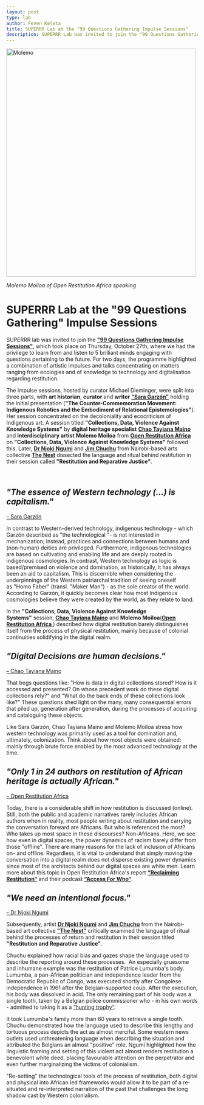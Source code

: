 ```yaml
---
layout: post
type: lab
author: Feven Keleta
title: SUPERRR Lab at the "99 Questions Gathering Impulse Sessions"
description: SUPERRR Lab was invited to join the "99 Questions Gathering Impulse Sessions" - read up on what we have learned there!
---
```


<img src="/assets/img/blog/molemo_moiloa_ora_speaking.png" alt= Molemo Moiloa of Open Restituion Africa holding a presentation width="500" height="600">
<em><p> Molemo Moiloa of Open Restitution Africa speaking</p></em>

<h1>SUPERRR Lab at the "99 Questions Gathering" Impulse Sessions</h1></a>

<p>
SUPERRR lab was invited to join the <a href="https://www.humboldtforum.org/en/programm/event/meetup-en/99-fragen-gathering-55557"><b>"99 Questions Gathering Impulse Sessions"</b></a>, which took place on Thursday, October 27th, where we had the privilege to learn from and listen to 5 brilliant minds engaging with questions pertaining to the future. For two days, the programme highlighted a combination of artistic impulses and talks concentrating on matters ranging from ecologies and of knowledge to technology and digitalisation regarding restitution. 
</p>

<p>
The impulse sessions, hosted by curator Michael Dieminger, were split into three parts, with <b>art historian</b>, <b>curator</b> and <b>writer</b> <a href="https://www.newmediacaucus.org/membership-spotlight-sara-garzon/"><b>“Sara Garzón"</b></a> holding the initial presentation (<b>"The Counter-Commemoration Movement: Indigenous Robotics and the Embodiment of Relational Epistemologies"</b>). Her session concentrated on the decoloniality and ecocriticism of Indigenous art. A session titled <b>"Collections, Data, Violence Against Knowledge Systems"</b> by <b>digital heritage specialist</b> <a href="https://twitter.com/ChaoTayiana"><b>Chao Tayiana Maino</b></a> and <b>interdisciplinary artist</b> <b>Molemo Moiloa</b> from <a href="https://twitter.com/OpenRestitution"><b>Open Restitution Africa</b></a> on <b>"Collections, Data, Violence Against Knowledge Systems"</b> followed this. Later, <a href="https://twitter.com/njokingumi"><b>Dr Njoki Ngumi</b></a> and <a href="https://twitter.com/jimchuchu"><b>Jim Chuchu</b></a> from Nairobi-based arts collective <a href="https://twitter.com/thisisthenest"><b>The Nest</b></a> dissected the language and ritual behind restitution in their session called <b>"Restitution and Reparative Justice"</b>.
</p>

<br>

<em><h2>"The essence of Western technology (…) is capitalism."</h2></em>
<p><a href="https://www.newmediacaucus.org/membership-spotlight-sara-garzon/">– Sara Garzón</a>
</p>

<p>
In contrast to Western-derived technology, indigenous technology - which Garzón described as "the technological "- is not interested in mechanization; instead, practices and connections between humans and (non-human) deities are privileged. Furthermore, indigenous technologies are based on cultivating and enabling life and are deeply rooted in indigenous cosmologies. In contrast, Western technology as logic is based/premised on violence and domination, as historically, it has always been an aid to capitalism. This is discernible when considering the underpinnings of the Western patriarchal tradition of seeing oneself as "Homo Faber" (transl. "Maker Man") - as the sole creator of the world.
According to Garzón, it quickly becomes clear how most Indigenous cosmologies believe they were created by the world, as they relate to land.
</p>

<p> In the <b>"Collections, Data, Violence Against Knowledge Systems"</b> session, <a href="https://twitter.com/ChaoTayiana"><b>Chao Tayiana Maino</b></a> and <b>Molemo Moiloa</b>(<a href="https://openrestitution.africa"><b>Open Restitution Africa </b></a>) described how digital restitution barely distinguishes itself from the process of physical restitution, mainly because of colonial continuities solidifying in the digital realm. </p>

<em><h2>"Digital Decisions are human decisions."</h2></em>
<p><a href="https://twitter.com/ChaoTayiana">– Chao Tayiana Maino</a>
</p>

<p>
That begs questions like: "How is data in digital collections stored? How is it accessed and presented? On whose precedent work do these digital collections rely?" and "What do the back ends of these collections look like?" These questions shed light on the many, many consequential errors that piled up, generation after generation, during the processes of acquiring and cataloguing these objects.</p>
<p>Like Sara Garzón, Chao Tayiana Maino and Molemo Moiloa stress how western technology was primarily used as a tool for domination and, ultimately, colonization. Think about how most objects were obtained: mainly through brute force enabled by the most advanced technology at the time.</p>

<em><h2>"Only 1 in 24 authors on restitution of African heritage is actually African."</h2></em>
<p><a href="https://twitter.com/OpenRestitution">– Open Restitution Africa</a>
</p>

<p>
Today, there is a considerable shift in how restitution is discussed (online). Still, both the public and academic narratives rarely includes African authors when in reality, most people writing about restitution and carrying the conversation forward are Africans. But who is referenced the most? Who takes up most space in these discourses? Non-Africans. Here, we see how even in digital spaces, the power dynamics of racism barely differ from those "offline". There are many reasons for the lack of inclusion of Africans on- and offline. Regardless, it is vital to understand that simply moving the conversation into a digital realm does not disperse existing power dynamics since most of the architects behind our digital spaces are white men. Learn more about this topic in Open Restitution Africa's report <b><a href="https://openrestitution.africa/reclaiming-restitution-report/">“Reclaiming Restitution“</a></b> and their podcast <b><a href="https://openrestitution.africa/resources/podcast/">“Access For Who“</a></b>.</p>

<em><h2>"We need an intentional focus."</h2></em>
<p><a href="https://twitter.com/njokingumi">– Dr Njoki Ngumi</a>
</p>

<p>Subsequently, artist <a href="https://twitter.com/njokingumi"><b>Dr Njoki Ngumi</b></a> and <a href="https://twitter.com/jimchuchu"><b>Jim Chuchu</b></a> from the Nairobi-based art collective <b><a href="https://thisisthenest.com/">"The Nest"</a></b> critically examined the language of ritual behind the processes of return and restitution in their session titled <b>"Restitution and Reparative Justice"</b>.
<p>Chuchu explained how racial bias and gazes shape the language used to describe the reporting around these processes. 
An especially gruesome and inhumane example was the restitution of Patrice Lumumba's body. Lumumba, a pan-African politician and independence leader from the Democratic Republic of Congo, was executed shortly after Congolese independence in 1961 after the Belgian-supported coup. After the execution, his body was dissolved in acid. The only remaining part of his body was a single tooth, taken by a Belgian police commissioner who - in his own words - admitted to taking it as a <a href="https://www.politico.eu/article/lumumba-tooth-belgium-unfinished-reckoning-colonial-past/">“hunting trophy“</a>.</p>
<p>It took Lumumba's family more than 60 years to retrieve a single tooth. Chuchu demonstrated how the language used to describe this lengthy and tortuous process depicts the act as almost merciful. Some western news outlets used unthreatening language when describing the situation and attributed the Belgians an almost "positive" role. Ngumi highlighted how the linguistic framing and setting of this violent act almost renders restitution a benevolent white deed, placing favourable attention on the perpetrator and even further marginalizing the victims of colonialism. 
</p>

<p>
"Re-setting" the technological tools of the process of restitution, both digital and physical into African led frameworks would allow it to be part of a re-situated and re-interpreted narration of the past that challenges the long shadow cast by Western colonialism. 
</p>


